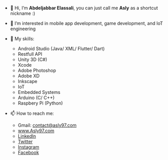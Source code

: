 - 👋 Hi, I’m **Abdeljabbar Elassali**, you can just call me **Asly** as a shortcut nickname :)
- 👀 I’m interested in mobile app development, game development, and IoT engineering
- 🌱 My skills:
  - Android Studio (Java/ XML/ Flutter/ Dart)
  - Restfull API
  - Unity 3D (C#)
  - Xcode
  - Adobe Photoshop
  - Adobe XD
  - Inkscape
  - IoT
  - Embedded Systems
  - Arduino (C/ C++)
  - Raspbery Pi (Python)
  
- 📫 How to reach me:
  - Gmail: contact@asly97.com
  - <a href="https://asly_97.com" target="_blank">www.Asly97.com</a>
  - <a href="https://linkedin.com/in/sh186752" target="_blank" >LinkedIn</a>
  - <a href="https://twitter.com/asly_97" target="_blank">Twitter</a>
  - <a href="https://instagram.com/asly_97" target="_blank">Instagram</a>
  - <a href="https://facebook.com/asly1997" target="_blank">Facebook</a>

<!---
asly-97/asly-97 is a ✨ special ✨ repository because its `README.md` (this file) appears on your GitHub profile.
You can click the Preview link to take a look at your changes.
--->
